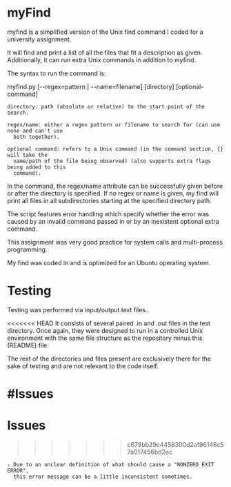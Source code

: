 # myFind

  myfind is a simplified version of the Unix find command I coded for a university
assignment.

  It will find and print a list of all the files that fit a description as given.
Additionally, it can run extra Unix commands in addition to myfind.

The syntax to run the command is:

  myfind.py [--regex=pattern | --name=filename] [directory] [optional-command]
  
    directory: path (absolute or relative) to the start point of the search.

    regex/name: either a regex pattern or filename to search for (can use none and can't use
      both together).

    optional command: refers to a Unix command (in the command section, {} will take the
      name/path of the file being observed) (also supports extra flags being added to this
      command).

  In the command, the regex/name attribute can be successfully given before or after the
directory is specified. If no regex or name is given, my find will print all files in all
subdirectories starting at the specified directory path.

  The script features error handling which specify whether the error was caused by an invalid
command passed in or by an inexistent optional extra command.

  This assignment was very good practice for system calls and multi-process programming.

  My find was coded in and is optimized for an Ubuntu operating system.

# Testing

  Testing was performed via input/output text files.

<<<<<<< HEAD
  It consists of several paired .in and .out files in the test directory. Once
again, they were designed to run in a controlled Unix environment with the same
file structure as the repository minus this (README) file.

  The rest of the directories and files present are exclusively there for the
sake of testing and are not relevant to the code itself. 

#Issues
=======
# Issues
>>>>>>> c679bb29c4458300d2af96148c57a017456bd2ec

    - Due to an unclear definition of what should cause a "NONZERO EXIT ERROR",
      this error message can be a little inconsistent sometimes.
